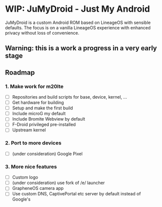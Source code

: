 
# WIP: JuMyDroid - Just My Android

JuMyDroid is a custom Android ROM based on LineageOS with sensible defaults.
The focus is on a vanilla LineageOS experience with enhanced privacy without loss of convenience.

## Warning: this is a work a progress in a very early stage

## Roadmap

### 1. Make work for m20lte

 - [ ] Repositories and build scripts for base, device, kernel, ...
 - [ ] Get hardware for building
 - [ ] Setup and make the first build
 - [ ] Include microG my default
 - [ ] Include Bromite Webview by default
 - [ ] F-Droid privileged pre-installed
 - [ ] Upstream kernel

### 2. Port to more devices

 - [ ] (under consideration) Google Pixel

### 3. More nice features

 - [ ] Custom logo
 - [ ] (under consideration) use fork of /e/ launcher
 - [ ] GrapheneOS camera app
 - [ ] Use custom DNS, CaptivePortal etc server by default instead of Google's
